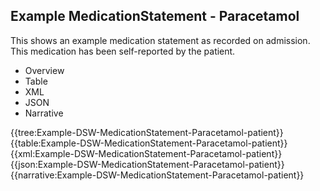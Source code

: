 <div class="warning"><span class="ClinicalWarn"></span></div>

## Example MedicationStatement - Paracetamol
This shows an example medication statement as recorded on admission. This medication has been self-reported by the patient.

<div class="tab-wrap">
  <ul class="tab-head">
    <li class="tablink" onclick="openCity(this,'tabtree')" data-target="tabtree">
      Overview
    </li>
    <li class="tablink" onclick="openCity(this,'tabtable')" data-target="tabtable">
      Table
    </li>
    <li class="tablink tab-active" onclick="openCity(this,'tabxml')" data-target="tabxml">
      XML
    </li>    
    <li class="tablink" onclick="openCity(this,'tabjson')" data-target="tabjson">
      JSON
    </li>    
    <li class="tablink" onclick="openCity(this,'tabnarrative')" data-target="tabnarrative">
      Narrative
    </li>
  </ul>
  <div class="tab-main">
    <div id="tabtree" class="tabcontent">
      {{tree:Example-DSW-MedicationStatement-Paracetamol-patient}}
    </div>
    <div id="tabtable" class="tabcontent">
      {{table:Example-DSW-MedicationStatement-Paracetamol-patient}}
    </div>       
    <div id="tabxml" class="tabcontent active">      
      {{xml:Example-DSW-MedicationStatement-Paracetamol-patient}}
    </div>
    <div id="tabjson" class="tabcontent">
      {{json:Example-DSW-MedicationStatement-Paracetamol-patient}}
    </div>       
    <div id="tabnarrative" class="tabcontent">
      {{narrative:Example-DSW-MedicationStatement-Paracetamol-patient}}
    </div>  
  </div>
</div>